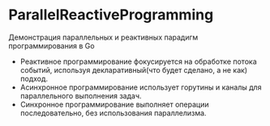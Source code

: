 # ParallelReactiveProgramming
Демонстрация параллельных и реактивных парадигм программирования в Go
- Реактивное программирование фокусируется на обработке потока событий, используя декларативный(что будет сделано, а не как) подход.
- Асинхронное программирование использует горутины и каналы для параллельного выполнения задач.
- Синхронное программирование выполняет операции последовательно, без использования параллелизма.
